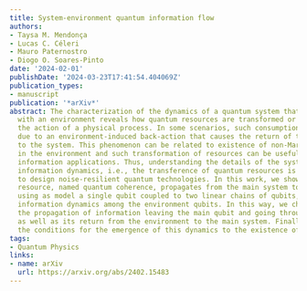 ```yaml
---
title: System-environment quantum information flow
authors:
- Taysa M. Mendonça
- Lucas C. Céleri
- Mauro Paternostro
- Diogo O. Soares-Pinto
date: '2024-02-01'
publishDate: '2024-03-23T17:41:54.404069Z'
publication_types:
- manuscript
publication: '*arXiv*'
abstract: The characterization of the dynamics of a quantum system that interacts
  with an environment reveals how quantum resources are transformed or consumed during
  the action of a physical process. In some scenarios, such consumption is reversed
  due to an environment-induced back-action that causes the return of the information
  to the system. This phenomenon can be related to existence of non-Markovian mechanisms
  in the environment and such transformation of resources can be useful for quantum
  information applications. Thus, understanding the details of the system-environment
  information dynamics, i.e., the transference of quantum resources is of key importance
  to design noise-resilient quantum technologies. In this work, we show how a quantum
  resource, named quantum coherence, propagates from the main system to an environment,
  using as model a single qubit coupled to two linear chains of qubits, and also the
  information dynamics among the environment qubits. In this way, we characterize
  the propagation of information leaving the main qubit and going through the environment,
  as well as its return from the environment to the main system. Finally, we connect
  the conditions for the emergence of this dynamics to the existence of quantum Darwinism.
tags:
- Quantum Physics
links:
- name: arXiv
  url: https://arxiv.org/abs/2402.15483
---
```

